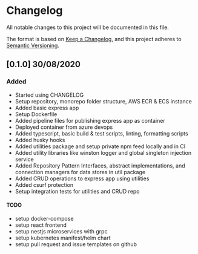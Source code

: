 # Changelog
All notable changes to this project will be documented in this file.

The format is based on [Keep a Changelog](https://keepachangelog.com/en/1.0.0/),
and this project adheres to [Semantic Versioning](https://semver.org/spec/v2.0.0.html).

## [0.1.0] 30/08/2020

### Added

- Started using CHANGELOG
- Setup repository, monorepo folder structure, AWS ECR & ECS instance
- Added basic express app
- Setup Dockerfile
- Added pipeline files for publishing express app as container
- Deployed container from azure devops
- Added typescript, basic build & test scripts, linting, formatting scripts
- Added husky hooks
- Added utilities package and setup private npm feed locally and in CI
- Added utility libraries like winston logger and global singleton injection service
- Added Repository Pattern Interfaces, abstract implementations, and connection managers for data stores in util package
- Added CRUD operations to express app using utilities
- Added csurf protection
- Setup integration tests for utilities and CRUD repo

#### TODO

- setup docker-compose
- setup react frontend
- setup nestjs microservices with grpc
- setup kubernetes manifest/helm chart
- setup pull request and issue templates on github
